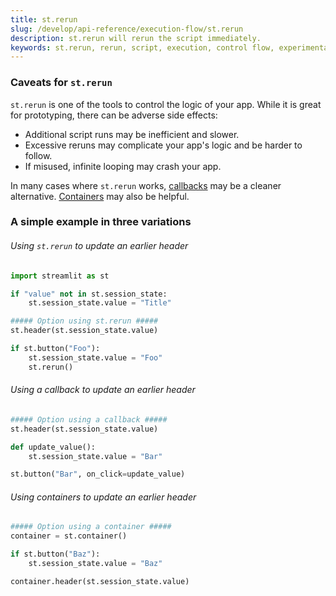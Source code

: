 ```yaml
---
title: st.rerun
slug: /develop/api-reference/execution-flow/st.rerun
description: st.rerun will rerun the script immediately.
keywords: st.rerun, rerun, script, execution, control flow, experimental_rerun, refresh, restart
---
```


<Autofunction function="streamlit.rerun" oldName="streamlit.experimental_rerun" />

### Caveats for `st.rerun`

`st.rerun` is one of the tools to control the logic of your app. While it is great for prototyping, there can be adverse side effects:

- Additional script runs may be inefficient and slower.
- Excessive reruns may complicate your app's logic and be harder to follow.
- If misused, infinite looping may crash your app.

In many cases where `st.rerun` works, [callbacks](/develop/api-reference/caching-and-state/st.session_state#use-callbacks-to-update-session-state) may be a cleaner alternative. [Containers](/develop/api-reference/layout) may also be helpful.

### A simple example in three variations

###### Using `st.rerun` to update an earlier header

```python
import streamlit as st

if "value" not in st.session_state:
    st.session_state.value = "Title"

##### Option using st.rerun #####
st.header(st.session_state.value)

if st.button("Foo"):
    st.session_state.value = "Foo"
    st.rerun()
```

###### Using a callback to update an earlier header

```python
##### Option using a callback #####
st.header(st.session_state.value)

def update_value():
    st.session_state.value = "Bar"

st.button("Bar", on_click=update_value)
```

###### Using containers to update an earlier header

```python
##### Option using a container #####
container = st.container()

if st.button("Baz"):
    st.session_state.value = "Baz"

container.header(st.session_state.value)
```
